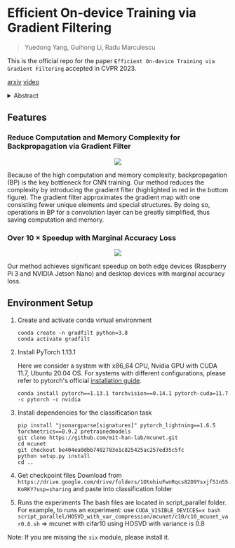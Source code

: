 # Efficient On-device Training via Gradient Filtering

> Yuedong Yang, Guihong Li, Radu Marculescu

This is the official repo for the paper `Efficient On-device Training via Gradient Filtering` accepted in CVPR 2023.

[arxiv](https://arxiv.org/abs/2301.00330) [video](https://www.youtube.com/watch?v=UGcKdzeTAnk)

<details><summary>Abstract</summary>

Despite its importance for federated learning, continuous learning and many other applications,
on-device training remains an open problem for EdgeAI.
The problem stems from the large number of operations (*e.g.*, floating point multiplications and additions) and memory consumption required during training by the back-propagation algorithm.
Consequently, in this paper, we propose a new gradient filtering approach which enables on-device CNN model training. More precisely, our approach creates a special structure with fewer unique elements in the gradient map, thus significantly reducing the computational complexity and memory consumption of back propagation during training.
Extensive experiments on image classification and semantic segmentation with multiple CNN models (*e.g.*, MobileNet, DeepLabV3, UPerNet) and devices (*e.g.*, Raspberry Pi and Jetson Nano) demonstrate the effectiveness and wide applicability of our approach. For example, compared to SOTA, we achieve up to 19 $\times$ speedup and 77.1\% memory savings on ImageNet classification with only 0.1\% accuracy loss. Finally, our method is easy to implement and deploy; over 20 $\times$ speedup and 90\% energy savings have been observed compared to highly optimized baselines in MKLDNN and CUDNN on NVIDIA Jetson Nano. Consequently, our approach opens up a new direction of research with a huge potential for on-device training.
</details>

## Features

### Reduce Computation and Memory Complexity for Backpropagation via Gradient Filter

<p align="center">
  <img src="assets/gf_method.png" />
</p>

Because of the high computation and memory complexity, backpropagation (BP) is the key bottleneck for CNN training. Our method reduces the complexity by introducing the gradient filter (highlighted in red in the bottom figure). The gradient filter approximates the gradient map with one consisting fewer unique elements and special structures. By doing so, operations in BP for a convolution layer can be greatly simplified, thus saving computation and memory.

### Over 10 $\times$ Speedup with Marginal Accuracy Loss 

<p align="center">
  <img src="assets/latency.png" />
</p>

Our method achieves significant speedup on both edge devices (Raspberry Pi 3 and NVIDIA Jetson Nano) and desktop devices with marginal accuracy loss.

## Environment Setup

1. Create and activate conda virtual environment
    ```
    conda create -n gradfilt python=3.8
    conda activate gradfilt
    ```

2. Install PyTorch 1.13.1
    
    Here we consider a system with x86_64 CPU, Nvidia GPU with CUDA 11.7, Ubuntu 20.04 OS. For systems with different configurations, please refer to pytorch's official [installation guide](https://pytorch.org/get-started/previous-versions/).
    ```
    conda install pytorch==1.13.1 torchvision==0.14.1 pytorch-cuda=11.7 -c pytorch -c nvidia
    ```

3. Install dependencies for the classification task

    ```
    pip install "jsonargparse[signatures]" pytorch_lightning==1.6.5 torchmetrics==0.9.2 pretrainedmodels
    git clone https://github.com/mit-han-lab/mcunet.git
    cd mcunet
    git checkout be404ea0dbb7402783e1c825425ac257ed35c5fc
    python setup.py install
    cd ..
    ```

4. Get checkpoint files
   Download from `https://drive.google.com/drive/folders/1OtohiuFwnRqcs82D9YsxjfS1n5SKoRKY?usp=sharing` and paste into classification folder

5. Runs the experiments
   The bash files are located in script_parallel folder. For example, to runs an experiment: use `CUDA_VISIBLE_DEVICES=x bash script_parallel/HOSVD_with_var_compression/mcunet/c10/c10_mcunet_var0.8.sh` => mcunet with cifar10 using HOSVD with variance is 0.8

Note: If you are missing the `six` module, please install it.
